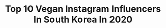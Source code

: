 ---
title: Top 10 Vegan Instagram Influencers In South Korea In 2020
description: >-
  Find top vegan Instagram influencers in South Korea in 2020. Most popular hashtags: #vegan #korea #travelblogger #korean.
platform: Instagram
profiles:
  - username: "courtneytheexplorer"
    fullname: >-
      Courtney | Travel Blogger
    location: "South Korea"
    followers: 3327
    engagement: 1181
    commentsToLikes: 0.101494
    id: ck8t1anriv1fk0j782gwqp1sc
    verified: false
    hashtags: "#veganjanuary, #cominghome, #nomadicnetwork, #veganbloggers"
  - username: "sanga_yonini"
    fullname: >-
      상아 요니니
    location: "South Korea"
    followers: 322410
    engagement: 283
    commentsToLikes: 0.018046
    id: ck8tc5vc2ye4q0j78sn46rtde
    verified: false
    hashtags: "#spring, #breathe"
  - username: "ddweji"
    fullname: >-
      뙈지뙈윤ಣ🐽ഒ
    location: "South Korea"
    followers: 20701
    engagement: 200
    commentsToLikes: 0.043150
    id: ckap1b86jtu1m0i788m2hrgxd
    verified: false
    hashtags: ""
  - username: "haruharu_us"
    fullname: >-
      Haruharu US Official
    location: "South Korea"
    followers: 7036
    engagement: 904
    commentsToLikes: 0.405404
    id: ckaoqwxc6ks4n0i78c0qzirbw
    verified: false
    hashtags: "#fridaywisdom, #haruharu, #journey, #supportthedoctors"
  - username: "_elena0428_"
    fullname: >-
      💜운동하는 엘💜
    location: "South Korea"
    followers: 4071
    engagement: 2618
    commentsToLikes: 0.050634
    id: ck15uk0t7nk0v0i19vq2aqsq5
    verified: false
    hashtags: "#glittermask, #tmi, #vegancosmetic, #lalarecipe"
  - username: "mirme_sudal"
    fullname: >-
      미르메 장영근
    location: "South Korea"
    followers: 11348
    engagement: 1851
    commentsToLikes: 0.013570
    id: ck15q2fqd0rs40i19x7j3pyzd
    verified: false
    hashtags: "#4tpfitness, #kpop, #yadah, #tutorial"
  - username: "f1stfaloo"
    fullname: >-
      !'  Panutchakorn
    location: "South Korea"
    followers: 43558
    engagement: 253
    commentsToLikes: 0.022173
    id: ck6u0q3xxh54i0j71tnuowlt3
    verified: false
    hashtags: "#falooluvudon, #withgalaxy, #savechiangmai, #cookies"
  - username: "nothing__a11"
    fullname: >-
      🧘🏻‍♂️ Yoga instructor ryt200
    location: "South Korea"
    followers: 111698
    engagement: 121
    commentsToLikes: 0.023251
    id: ck0w3zsfew36s0i192xlpgnwo
    verified: false
    hashtags: "#dailylook, #latergram, #instadaily, #summernight"
  - username: "raemi_lip"
    fullname: >-
      래미 / RAEMI
    location: "South Korea"
    followers: 187496
    engagement: 384
    commentsToLikes: 0.013968
    id: ck0ttk92j33hk0i19x2b3hdei
    verified: false
    hashtags: "#glowskin, #heralipsticks, #lipswatch, #foundationmakeup"
  - username: "jaeyeong_choi_m"
    fullname: >-
      미르메 주장 최재영
    location: "South Korea"
    followers: 19313
    engagement: 1137
    commentsToLikes: 0.011619
    id: ck0udexllj1gs0i190boml34j
    verified: false
    hashtags: "#taekwondotraining, #fithing, #new, #yadahcosmetics"
---